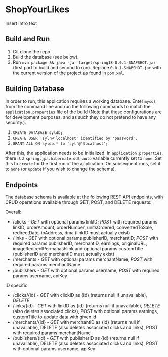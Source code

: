 # ShopYourLikes

Insert intro text

## Build and Run

1. Git clone the repo.
2. Build the database (see below).
3. Run `mvn package && java -jar target/spring18-0.0.1-SNAPSHOT.jar` (first part to build and second to run). Replace `0.0.1-SNAPSHOT.jar` with the current version of the project as found in `pom.xml`.

## Building Database

In order to run, this application requires a working database. Enter `mysql` from the command line and run the following commands to match the `application.properties` file of the build (Note that these configurations are for development purposes, and as such they do not pretend to have any security.).

1. `CREATE DATABASE syldb;`
2. `CREATE USER 'syl'@'localhost' identified by 'password';`
3. `GRANT ALL ON syldb.* to 'syl'@'localhost';`

After this, the application needs to be initialized. In `application.properties`, there is a `spring.jpa.hibernate.ddl-auto` variable currently set to `none`. Set this to `create` for the first run of the application. On subsequent runs, set it to `none` (or `update` if you wish to change the schema).

## Endpoints

The database schema is available at the following REST API endpoints, with CRUD operations available through GET, POST, and DELETE requests:

Overall:
* /clicks - *GET* with optional params linkID; *POST* with required params linkID, orderAmount, orderNumber, unitsOrdered, convertedToSale, redirectDate, ipAddress, dma (linkID must actually exist)
* /links - *GET* with optional params publisherID, merchantID; *POST* with required params publisherID, merchantID, earnings, originalURL, imageRedirectPermahashlink and optional params customTitle (publisherID and merchantID must actually exist) 
* /merchants - *GET* with optional params merchantName; *POST* with required params merchantName
* /publishers - *GET* with optional params username; *POST* with required params username, apiKey

ID specific:
* /clicks/{id} - *GET* with clickID as {id} (returns null if unavailable), *DELETE*
* /links/{id} - *GET* with linkID as {id} (returns null if unavailable), *DELETE* (also deletes associated clicks), POST with optional params earnings, customTitle to update data with given id
* /merchants/{id} - *GET* with merchantID as {id} (returns null if unavailable), DELETE (also deletes associated clicks and links), POST with required params merchantName
* /publishers/{id} - *GET* with publisherID as {id} (returns null if unavailable), DELETE (also deletes associated clicks and links), POST with optional params username, apiKey
